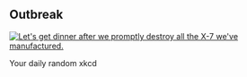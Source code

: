 ## Outbreak
[![Let's get dinner after we promptly destroy all the X-7 we've manufactured.](https://imgs.xkcd.com/comics/outbreak.png)](https://xkcd.com/734/ "Let's get dinner after we promptly destroy all the X-7 we've manufactured.")

Your daily random xkcd
